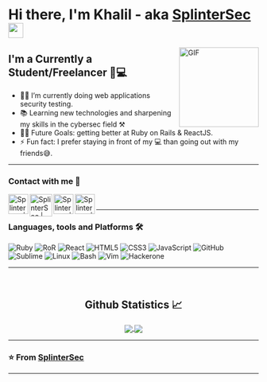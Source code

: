 # Hi there, I'm Khalil - aka [SplinterSec][twitter] <img width="30px" src="https://media.tenor.com/images/3b388fe03da271d2674faf85eb7c3fcd/tenor.gif" />

<img align="right" alt="GIF" height="160px" src="https://media.giphy.com/media/du3J3cXyzhj75IOgvA/giphy.gif" />

## I'm a Currently a Student/Freelancer  👀💻

- 👨‍💻 I’m currently doing web applications security testing.
- 📚 Learning new technologies and sharpening my skills in the cybersec field ⚒
- 💪🏼 Future Goals: getting better at Ruby on Rails & ReactJS.
- ⚡ Fun fact: I prefer staying in front of my 💻 than going out with my friends😅.


---

### Contact with me 📝


[<img align="left" alt="Splintersec | Twitter" width="40px" src="https://media.giphy.com/media/M9O6ePwNJ58UMF1Rvq/giphy.gif" />][twitter]
[<img align="left" alt="SplinterSec | Devto" width="45px" src="https://res.cloudinary.com/practicaldev/image/fetch/s--0UiMFgbU--/c_limit%2Cf_auto%2Cfl_progressive%2Cq_66%2Cw_880/https://thepracticaldev.s3.amazonaws.com/i/0vbfzhjcsjs0u716x88o.gif" />][devto]
[<img align="left" alt="SplinterSec | reddit" width="40px" src="https://i.imgur.com/uR1TrP8.gif" />][reddit]
[<img align="left" alt="SplinterSec | discord" width="40px" src="https://media1.tenor.com/images/54cc77830f82ef67471d8d868d09ad2f/tenor.gif?itemid=11230336" />][discord]

<br />

---

### Languages, tools and Platforms 🛠 

![Ruby](https://img.shields.io/badge/-Ruby-red?style=flat-square&logo=Ruby&logoColor=ffffff)
![RoR](https://img.shields.io/badge/-Ruby%20On%20Rails-red?style=flat-square&logo=Ruby%20On%20Rails&logoColor=ffffff)
![React](https://img.shields.io/badge/-React-61DAFB?style=flat-square&logo=react&logoColor=ffffff)
![HTML5](https://img.shields.io/badge/-HTML5-%23E44D27?style=flat-square&logo=html5&logoColor=ffffff)
![CSS3](https://img.shields.io/badge/-CSS3-%231572B6?style=flat-square&logo=css3)
![JavaScript](https://img.shields.io/badge/-JavaScript-%23F7DF1C?style=flat-square&logo=javascript&logoColor=000000&labelColor=%23F7DF1C&color=%23FFCE5A)
![GitHub](https://img.shields.io/badge/-GitHub-181717?style=flat-square&logo=github)
![Sublime](http://img.shields.io/badge/-Sublime-FF9800?style=flat-square&logo=Sublime%20Text&logoColor=000000)
![Linux](http://img.shields.io/badge/-Linux-FCC624?style=flat-square&logo=Linux&logoColor=ffffff)
![Bash](http://img.shields.io/badge/-Bash-4EAA25?style=flat-square&logo=GNU%20Bash&logoColor=ffffff)
![Vim](http://img.shields.io/badge/-Vim-019733?style=flat-square&logo=Vim&logoColor=ffffff)
![Hackerone](https://img.shields.io/badge/-Hackerone-black?style=flat-square&logo=HackerOne&logoColor=ffffff)

---

<br/>

  <h2 align="center"> Github Statistics 📈 </h2>

  <div align="center"> 
     <a href="">
      <img align="center" src="https://github-readme-stats-sigma-five.vercel.app/api?username=splintersec&show_icons=true&include_all_commits=true&count_private=true&theme=react&line_height=40" />
    </a>
    <a href="">
      <img align="center" src="https://github-readme-stats.vercel.app/api/top-langs/?username=splintersec&theme=react&line_height=40&hide=css"/>
    </a>
</div

<br/>

---

 ### ⭐️ From [SplinterSec](https://github.com/splintersec) ### 

---


[twitter]: https://twitter.com/splint3rsec
[reddit]: https://www.reddit.com/user/splint3r_
[devto]: https://dev.to/splint3r
[discord]: https://discordapp.com/users/333367324159639552
